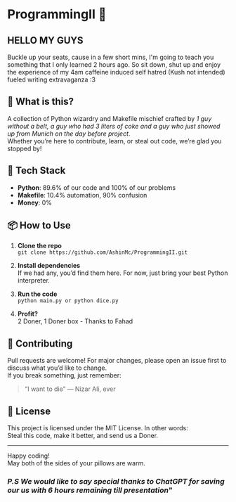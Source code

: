 # ProgrammingII 🚀

## HELLO MY GUYS
 Buckle up your seats, cause in a few short mins, I'm going to teach you something that I only learned 2 hours ago. So sit down, shut up and enjoy the experience of my 4am caffeine induced self hatred (Kush not intended) fueled writing extravaganza
:3

## 🧐 What is this?

A collection of Python wizardry and Makefile mischief crafted by *1 guy without a belt, a guy who had 3 liters of coke and a guy who just showed up from Munich on the day before project*.  
Whether you’re here to contribute, learn, or steal out code, we’re glad you stopped by!

## 🐍 Tech Stack

- **Python**: 89.6% of our code and 100% of our problems
- **Makefile**: 10.4% automation, 90% confusion
- **Money**: 0%

## 📦 How to Use

1. **Clone the repo**  
   `git clone https://github.com/AshinMc/ProgrammingII.git`

2. **Install dependencies**  
   If we had any, you’d find them here. For now, just bring your best Python interpreter.

3. **Run the code**  
   `python main.py or python dice.py`

4. **Profit?**  
   2 Doner, 1 Doner box - Thanks to Fahad

## 🤝 Contributing

Pull requests are welcome! For major changes, please open an issue first to discuss what you’d like to change.  
If you break something, just remember:  
> “I want to die” — Nizar Ali, ever

## 📝 License

This project is licensed under the MIT License. In other words:  
Steal this code, make it better, and send us a Doner.

---

Happy coding!  
May both of the sides of your pillows are warm.

### _P.S We would like to say special thanks to ChatGPT for saving our us with 6 hours remaining till presentation"_



